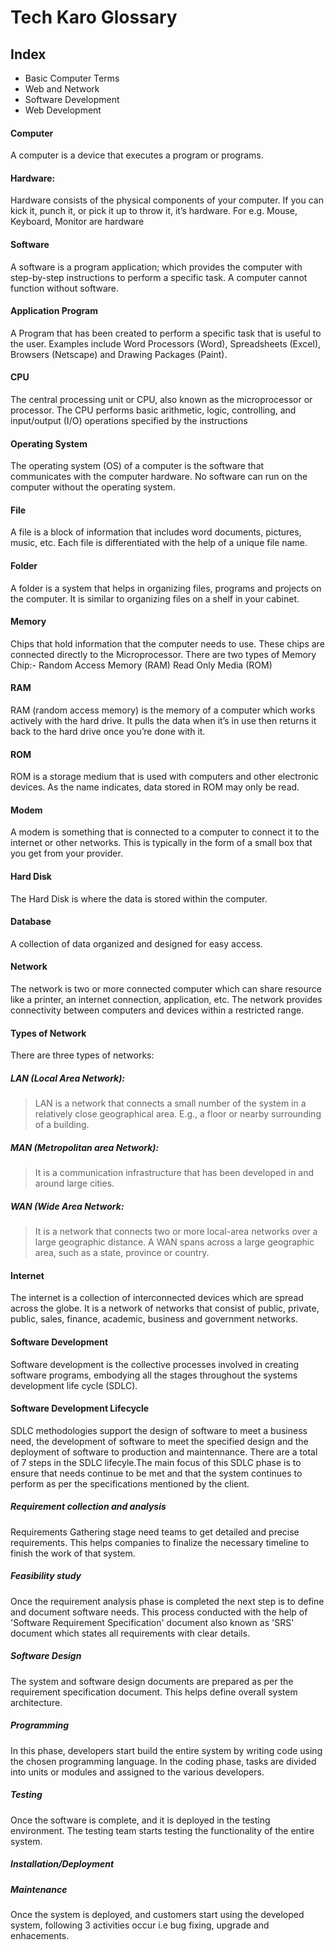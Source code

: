 # Tech Karo Glossary

## Index
- Basic Computer Terms 
- Web and Network  
- Software Development
- Web Development

#### Computer
A computer is a device that executes a program or programs. 

#### Hardware:
Hardware consists of the physical components of your computer. If you can kick it, punch it, or pick it up to throw it, it’s hardware. For e.g. Mouse, Keyboard, Monitor are hardware

#### Software	
A software is a program application; which provides the computer with step-by-step instructions to perform a specific task. A computer cannot function without software.

#### Application Program
A Program that has been created to perform a specific task that is useful to the user. Examples include Word Processors (Word), Spreadsheets (Excel), Browsers (Netscape) and Drawing Packages (Paint).

#### CPU 
The central processing unit or CPU, also known as the microprocessor or processor. The CPU performs basic arithmetic, logic, controlling, and input/output (I/O) operations specified by the instructions

#### Operating System  
The operating system (OS) of a computer is the software that communicates with the computer hardware. No software can run on the computer without the operating system.

#### File 
A file is a block of information that includes word documents, pictures, music, etc. Each file is differentiated with the help of a unique file name. 

#### Folder 
A folder is a system that helps in organizing files, programs and projects on the computer. It is similar to organizing files on a shelf in your cabinet. 

#### Memory	
Chips that hold information that the computer needs to use. These chips are connected directly to the Microprocessor. There are two types of Memory Chip:-
Random Access Memory (RAM)
Read Only Media (ROM)

#### RAM
RAM (random access memory) is the memory of a computer which works actively with the hard drive. It pulls the data when it’s in use then returns it back to the hard drive once you’re done with it.

#### ROM
ROM is a storage medium that is used with computers and other electronic devices. As the name indicates, data stored in ROM may only be read.

#### Modem 
A modem is something that is connected to a computer to connect it to the internet or other networks. This is typically in the form of a small box that you get from your provider.

#### Hard Disk	
The Hard Disk is where the data is stored within the computer.

#### Database	
A collection of data organized and designed for easy access.


#### Network
The network is two or more connected computer which can share resource like a printer, an internet connection, application, etc. The network provides connectivity between computers and devices within a restricted range.

#### Types of Network
There are three types of networks:

##### LAN (Local Area Network):
> LAN is a network that connects a small number of the system in a relatively close geographical area. E.g., a floor or nearby surrounding of a building.

##### MAN (Metropolitan area Network):
> It is a communication infrastructure that has been developed in and around large cities.

##### WAN (Wide Area Network:
> It is a network that connects two or more local-area networks over a large geographic distance. A WAN spans across a large geographic area, such as a state, province or country.

#### Internet
The internet is a collection of interconnected devices which are spread across the globe. It is a network of networks that consist of public, private, public, sales, finance, academic, business and government networks.

#### Software Development
Software development is the collective processes involved in creating software programs, embodying all the stages throughout the systems development life cycle (SDLC).

#### Software Development Lifecycle
SDLC methodologies support the design of software to meet a business need, the development of software to meet the specified design and the deployment of software to production and maintennance. There are a total of 7 steps in the SDLC lifecyle.The main focus of this SDLC phase is to ensure that needs continue to be met and that the system continues to perform as per the specifications mentioned by the client.

##### Requirement collection and analysis
Requirements Gathering stage need teams to get detailed and precise requirements. This helps companies to finalize the necessary timeline to finish the work of that system.

##### Feasibility study
Once the requirement analysis phase is completed the next step is to define and document software needs. This process conducted with the help of 'Software Requirement Specification' document also known as 'SRS' document which states all requirements with clear details.

##### Software Design
The system and software design documents are prepared as per the requirement specification document. This helps define overall system architecture.

##### Programming
In this phase, developers start build the entire system by writing code using the chosen programming language. In the coding phase, tasks are divided into units or modules and assigned to the various developers.

##### Testing
Once the software is complete, and it is deployed in the testing environment. The testing team starts testing the functionality of the entire system. 

##### Installation/Deployment

##### Maintenance
Once the system is deployed, and customers start using the developed system, following 3 activities occur i.e bug fixing, upgrade and enhacements.
 



